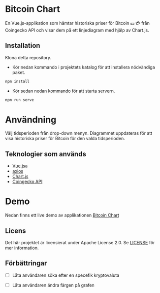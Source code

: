 # Bitcoin Chart
En Vue.js-applikation som hämtar historiska priser för Bitcoin :dollar: :credit_card: från Coingecko API och visar dem på ett linjediagram med hjälp av Chart.js.

## Installation
Klona detta repository.
* Kör nedan kommando i projektets katalog för att installera nödvändiga paket.
```javascript
npm install
``` 

* Kör sedan nedan kommando för att starta servern.
```javascript
npm run serve
```


# Användning
Välj tidsperioden från drop-down menyn.
Diagrammet uppdateras för att visa historiska priser för Bitcoin för den valda tidsperioden.

## Teknologier som används
* [Vue.js](https://vuejs.org/)a
* [axios](https://github.com/axios/axios)
* [Chart.js](https://www.chartjs.org/)
* [Coingecko API](https://www.coingecko.com/en/api/documentation)


# Demo
Nedan finns ett live demo av applikationen
[Bitcoin Chart](https://exquisite-bavarois-73d29d.netlify.app/)

## Licens
Det här projektet är licensierat under Apache License 2.0. Se  [LICENSE](LICENSE) för mer information.

## Förbättringar

- [ ] Låta användaren söka efter en specefik kryptovaluta
- [ ] Låta användaren ändra färgen på grafen

